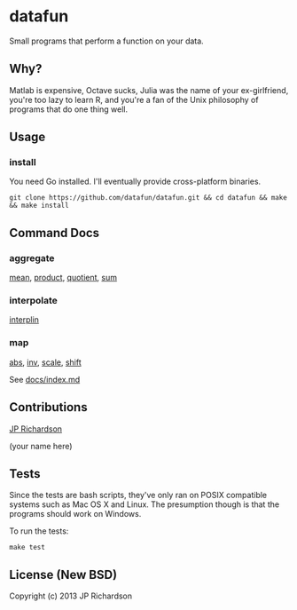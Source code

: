 
datafun
=======

Small programs that perform a function on your data.



Why?
----

Matlab is expensive, Octave sucks, Julia was the name of your ex-girlfriend, you're too lazy to learn R, and you're a fan of the Unix philosophy of programs that do one thing well.



Usage
-----


### install

You need Go installed. I'll eventually provide cross-platform binaries.


    git clone https://github.com/datafun/datafun.git && cd datafun && make && make install



Command Docs
------------

### aggregate
[mean][mean], [product][product], [quotient][quotient], [sum][sum]


### interpolate
[interplin][interplin]


### map
[abs][abs], [inv][inv], [scale][scale], [shift][shift]


See [docs/index.md](https://github.com/datafun/datafun/blob/master/docs/index.md)



Contributions
-------------

[JP Richardson](http://about.me/jprichardson)

(your name here)



Tests
-----

Since the tests are bash scripts, they've only ran on POSIX compatible systems such as Mac OS X and Linux. The presumption though is that the programs should work on Windows.


To run the tests:

    make test



License (New BSD)
----------------

Copyright (c) 2013 JP Richardson


<!-- aggregate -->
[mean]: https://github.com/datafun/datafun/blob/master/docs/aggregate/mean.md
[product]: https://github.com/datafun/datafun/blob/master/docs/aggregate/product.md
[quotient]: https://github.com/datafun/datafun/blob/master/docs/aggregate/quotient.md
[sum]: https://github.com/datafun/datafun/blob/master/docs/aggregate/sum.md

<!-- interpolate -->
[interplin]: https://github.com/datafun/datafun/blob/master/docs/interpolate/interplin.md

<!-- map -->
[abs]: https://github.com/data/datafun/blob/master/docs/map/abs.md
[inv]: https://github.com/data/datafun/blob/master/docs/map/inv.md
[scale]: https://github.com/data/datafun/blob/master/docs/map/scale.md
[shift]: https://github.com/data/datafun/blob/master/docs/map/shift.md

<!-- search -->
[max]: https://github.com/data/datafun/blob/master/docs/search/max.md


